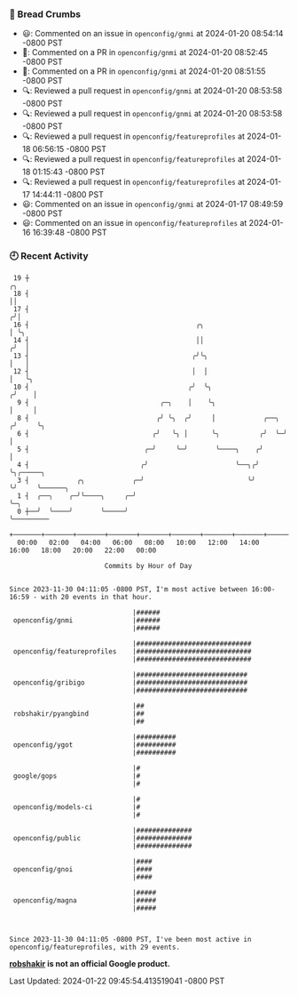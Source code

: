 ### 🍞 Bread Crumbs

 * 😃: Commented on an issue in `openconfig/gnmi` at 2024-01-20 08:54:14 -0800 PST
 * 💬: Commented on a PR in  `openconfig/gnmi` at 2024-01-20 08:52:45 -0800 PST
 * 💬: Commented on a PR in  `openconfig/gnmi` at 2024-01-20 08:51:55 -0800 PST
 * 🔍: Reviewed a pull request in  `openconfig/gnmi` at 2024-01-20 08:53:58 -0800 PST
 * 🔍: Reviewed a pull request in  `openconfig/gnmi` at 2024-01-20 08:53:58 -0800 PST
 * 🔍: Reviewed a pull request in  `openconfig/featureprofiles` at 2024-01-18 06:56:15 -0800 PST
 * 🔍: Reviewed a pull request in  `openconfig/featureprofiles` at 2024-01-18 01:15:43 -0800 PST
 * 🔍: Reviewed a pull request in  `openconfig/featureprofiles` at 2024-01-17 14:44:11 -0800 PST
 * 😃: Commented on an issue in `openconfig/gnmi` at 2024-01-17 08:49:59 -0800 PST
 * 😃: Commented on an issue in `openconfig/featureprofiles` at 2024-01-16 16:39:48 -0800 PST

### 🕘 Recent Activity
```
 19 ┼                                                                    ╭╮
 18 ┤                                                                    ││
 17 ┤                                                                   ╭╯│
 16 ┤                                          ╭╮                       │ ╰╮
 14 ┤                                          ││                      ╭╯  │
 13 ┤                                         ╭╯╰╮                     │   │
 12 ┤                                         │  │                     │   ╰╮
 10 ┤                                        ╭╯  ╰╮                   ╭╯    │
  9 ┤                                 ╭─╮    │    ╰╮                  │     │
  8 ┤                                ╭╯ ╰╮  ╭╯     │            ╭──╮ ╭╯     ╰╮
  6 ┤                               ╭╯   ╰╮ │      ╰╮          ╭╯  ╰─╯       │
  5 ┤                             ╭─╯     ╰─╯       ╰────╮    ╭╯             │
  4 ┤                            ╭╯                      ╰──╮╭╯              ╰╮╭─────╮
  3 ┤            ╭╮            ╭─╯                          ╰╯                ╰╯     ╰──────╮
  1 ┤  ╭──╮    ╭─╯╰────╮     ╭─╯                                                            ╰─╮
  0 ┼──╯  ╰────╯       ╰─────╯                                                                ╰─────────
    +───────+───────+───────+───────+───────+───────+───────+───────+───────+───────+───────+───────+────
  00:00   02:00   04:00   06:00   08:00   10:00   12:00   14:00   16:00   18:00   20:00   22:00   00:00   

						Commits by Hour of Day


Since 2023-11-30 04:11:05 -0800 PST, I'm most active between 16:00-16:59 - with 20 events in that hour.

```



```
                               |######
 openconfig/gnmi               |######
                               |######

                               |#############################
 openconfig/featureprofiles    |#############################
                               |#############################

                               |############################
 openconfig/gribigo            |############################
                               |############################

                               |##
 robshakir/pyangbind           |##
                               |##

                               |##########
 openconfig/ygot               |##########
                               |##########

                               |#
 google/gops                   |#
                               |#

                               |#
 openconfig/models-ci          |#
                               |#

                               |##############
 openconfig/public             |##############
                               |##############

                               |####
 openconfig/gnoi               |####
                               |####

                               |#####
 openconfig/magna              |#####
                               |#####



Since 2023-11-30 04:11:05 -0800 PST, I've been most active in openconfig/featureprofiles, with 29 events.

```
**[robshakir](mailto:robjs@google.com) is not an official Google product.**  


Last Updated: 2024-01-22 09:45:54.413519041 -0800 PST
